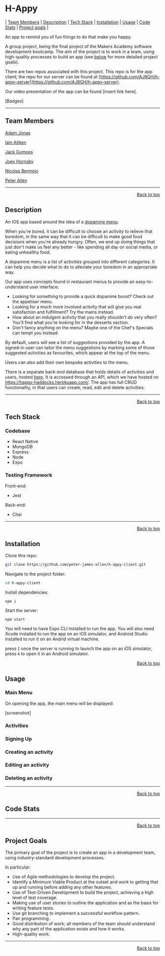 # H-Appy

| [Team Members](#team-members) | [Description](#description) | [Tech Stack](#tech-stack) | [Installation](#installation) | [Usage](#usage) | [Code Stats](#code-stats) | [Project goals](#project-goals) |

An app to remind you of fun things to do that make you happy.

A group project, being the final project of the Makers Academy software development bootcamp. The aim of the project is to work in a team, using high-quality processes to build an app (see [below](#project-goals) for more detailed project goals).

There are two repos associated with this project. This repo is for the app client; the repo for our server can be found at [https://github.com/AJ8GH/h-appy-server](https://github.com/AJ8GH/h-appy-server).

Our video presentation of the app can be found [insert link here].

[Badges]

---

## Team Members

[Adam Jonas](https://github.com/AJ8GH)

[Iain Aitken](https://github.com/iainaitken)

[Jack Gumoes](https://github.com/jgumoes)

[Joey Hornsby](https://github.com/jshorns)

[Nicolas Bermejo](https://github.com/NicolasBermejo)

[Peter Allen](https://github.com/peter-james-allen)

---

<div style="text-align: right"><a href="#makers-bnb">Back to top</a></div>

## Description

An IOS app based around the idea of a [dopamine menu](https://www.youtube.com/watch?v=-6WCkTwW6xg).

When you're bored, it can be difficult to choose an activity to relieve that boredom, in the same way that it can be difficult to make good food decisions when you're already hungry. Often, we end up doing things that just don't make us feel any better - like spending all day on social media, or eating unhealthy food.

A dopamine menu is a list of activities grouped into different categories. It can help you decide what to do to alleviate your boredom in an appropriate way.

Our app uses concepts found in restaurant menus to provide an easy-to-understand user interface:

* Looking for something to provide a quick dopamine boost? Check out the appetiser menu.
* Looking for a much more involved activity that will give you real satisfaction and fulfillment? Try the mains instead.
* How about an indulgent activity that you really shouldn't do very often? You'll find what you're looking for in the desserts section.
* Don't fancy anything on the menu? Maybe one of the Chef's Specials can tempt you instead.

By default, users will see a list of suggestions provided by the app. A signed-in user can tailor the menu suggestions by marking some of those suggested activities as favourites, which appear at the top of the menu.

Users can also add their own bespoke activities to the menu.

There is a separate back-end database that holds details of activities and users, hosted [here](https://github.com/AJ8GH/h-appy-server). It is accessed through an API, which we have hosted on https://happy-haddocks.herokuapp.com/. The app has full CRUD functionality, in that users can create, read, edit and delete activities.

---

<div style="text-align: right"><a href="#makers-bnb">Back to top</a></div>

## Tech Stack

### Codebase

* React Native
* MongoDB
* Express
* Node
* Expo

### Testing Framework

Front-end:

* Jest

Back-end:

* Chai

---

<div style="text-align: right"><a href="#h-appy">Back to top</a></div>

## Installation

Clone this repo:

```bash
git clone https://github.com/peter-james-allen/h-appy-client.git
```

Navigate to the project folder:

```bash
cd h-appy-client
```

Install dependencies:

```
npm i
```

Start the server:

```
npm start
```

You will need to have Expo CLI installed to run the app. You will also need Xcode installed to run the app on an iOS simulator, and Android Studio installed to run it on an Andrid virtual machine.

press `I` once the server is running to launch the app on an iOS simulator, press `A` to open it in an Android simulator.


<div style="text-align: right"><a href="#makers-bnb">Back to top</a></div>

## Usage

### Main Menu

On opening the app, the main menu will be displayed:

[screenshot]

### Activities



### Signing Up



### Creating an activity



### Editing an activity



### Deleting an activity

---

<div style="text-align: right"><a href="#makers-bnb">Back to top</a></div>

## Code Stats



---

<div style="text-align: right"><a href="#makers-bnb">Back to top</a></div>

## Project Goals

The primary goal of the project is to create an app in a development team, using industry-standard development processes.

In particular:

* Use of Agile methodologies to develop the project.
* Identify a Minimum Viable Product at the outset and work to getting that up and running before adding any other features.
* Use of Test-Driven Development to build the project, achieving a high level of test coverage.
* Making use of user stories to outline the application and as the basis for writing feature tests.
* Use git branching to implement a successful workflow pattern.
* Pair programming.
* Good distribution of work; all members of the team should understand why any part of the application exists and how it works.
* High-quality work.

---

<div style="text-align: right"><a href="#makers-bnb">Back to top</a></div>
